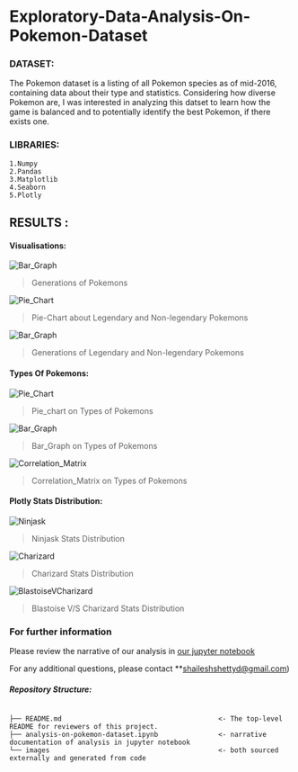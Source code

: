 
# Exploratory-Data-Analysis-On-Pokemon-Dataset


### DATASET:

The Pokemon dataset is a listing of all Pokemon species as of mid-2016, containing data about their type and statistics. Considering how diverse Pokemon are, I was interested in analyzing this datset to learn how the game is balanced and to potentially identify the best Pokemon, if there exists one.

### LIBRARIES:
    1.Numpy
    2.Pandas
    3.Matplotlib
    4.Seaborn
    5.Plotly

## RESULTS :

#### Visualisations:
![Bar_Graph](./POKE_1.jpg)
> Generations of Pokemons

![Pie_Chart](./POKE_2.jpg)
> Pie-Chart about Legendary and Non-legendary Pokemons

![Bar_Graph](./POKE_4.jpg)
> Generations of Legendary and Non-legendary Pokemons

#### Types Of Pokemons:
![Pie_Chart](./POKE_3.png)
> Pie_chart on Types of Pokemons

![Bar_Graph](./POKE_5.jpg)
> Bar_Graph on Types of Pokemons

![Correlation_Matrix](./POKE_6.jpg)
> Correlation_Matrix on Types of Pokemons

#### Plotly Stats Distribution:
![Ninjask](./POKE_7.JPG)
> Ninjask Stats Distribution

![Charizard](./POKE_8.JPG)
> Charizard Stats Distribution

![BlastoiseVCharizard](./POKE_9.JPG)
> Blastoise V/S Charizard Stats Distribution

### For further information
Please review the narrative of our analysis in [our jupyter notebook](./analysis-on-pokemon-dataset.ipynb)

For any additional questions, please contact **shaileshshettyd@gmail.com)


##### Repository Structure:
```

├── README.md                                       <- The top-level README for reviewers of this project.
├── analysis-on-pokemon-dataset.ipynb               <- narrative documentation of analysis in jupyter notebook
└── images                                          <- both sourced externally and generated from code
```
